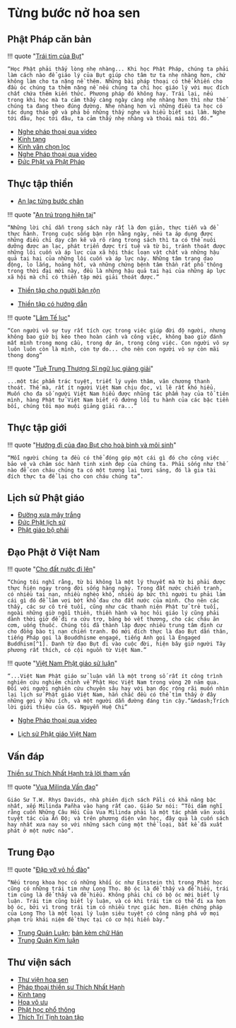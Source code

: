 # Từng bước nở hoa sen

## Phật Pháp căn bản

!!! quote "[Trái tim của Bụt](https://langmai.org/tang-kinh-cac/vien-sach/giang-kinh/trai-tim-cua-but/)"

    “Học Phật phải thấy lòng nhẹ nhàng... Khi học Phật Pháp, chúng ta phải làm cách nào để giáo lý của Bụt giúp cho tâm tư ta nhẹ nhàng hơn, chứ không làm cho ta nặng nề thêm. Những bài pháp thoại có thể khiến cho đầu óc chúng ta thêm nặng nề nếu chúng ta chỉ học giáo lý với mục đích chất chứa thêm kiến thức. Phương pháp đó không hay. Trái lại, nếu trong khi học mà ta cảm thấy càng ngày càng nhẹ nhàng hơn thì như thế chúng ta đang theo đúng đường. Nhẹ nhàng hơn vì những điều ta học có tác dụng tháo gỡ và phá bỏ những thấy nghe và hiểu biết sai lầm. Nghe tới đâu, học tới đâu, ta cảm thấy nhẹ nhàng và thoải mái tới đó.”

- [Nghe pháp thoại qua video](https://www.youtube.com/watch?v=_f_X9Jg5HCE&list=PLMG8i-w8rYWnLFnsnEkmx4pbhRdd5BK1O)
- [Kinh tạng](https://suttacentral.net/pitaka/sutta?lang=vi)
- [Kinh văn chọn lọc](https://langmai.org/tang-kinh-cac/kinh-van/)
- [Nghe Pháp thoại qua video](https://langmai.org/thien-duong/nghe-phap-thoai/nghe-phap-thoai-hinh-mp4/ts-thich-nhat-hanh/phap-thoai-bo/cong-phu-no-doa-sen-ngan-canh/)
- [Đức Phật và Phật Pháp](https://thuvienhoasen.org/p21a3842/duc-phat-va-phat-phap)

## Thực tập thiền

- [An lạc từng bước chân](https://langmai.org/tang-kinh-cac/vien-sach/thien-tap/an-lac-tung-buoc-chan/phan-iii-an-lac-tung-buoc-chan/)

!!! quote "[An trú trong hiện tại](https://langmai.org/tang-kinh-cac/vien-sach/thien-tap/an-tru-trong-hien-tai/thien-hanh/)"

    “Những lời chỉ dẫn trong sách này rất là đơn giản, thực tiễn và để thực hành. Trong cuộc sống bận rộn hằng ngày, nếu ta áp dụng được những điều chỉ dạy cặn kẽ và rõ ràng trong sách thì ta có thể nuôi dưỡng được an lạc, phát triển được trí tuệ và từ bi, tránh thoát được những lôi cuốn và áp lực của xã hội thác loạn vật chất và những hậu quả tai hại của những lôi cuốn và áp lực này. Những tâm trạng dao động, lo lắng, hoảng hốt, và những chứng bệnh tâm thần rất phổ thông trong thời đại mới này, đều là những hậu quả tai hại của những áp lực xã hội mà chỉ có thiền tập mới giải thoát được.”

- [Thiền tập cho người bận rộn](https://langmai.org/thien-duong/thien-tap-cho-nguoi-ban-ron/)

- [Thiền tập có hướng dẫn](https://langmai.org/thien-duong/sen-bup-tung-canh-he/thien-tap-co-huong-dan/)

!!! quote "[Lâm Tế lục](https://langmai.org/tang-kinh-cac/vien-sach/giang-kinh/nguoi-vo-su/)"

    “Con người vô sự tuy rất tích cực trong việc giúp đời độ người, nhưng không bao giờ bị kéo theo hoàn cảnh và công việc, không bao giờ đánh mất mình trong mong cầu, trong dự án, trong công việc. Con người vô sự luôn luôn còn là mình, còn tự do... cho nên con người vô sự còn mãi thong dong”

!!! quote "[Tuệ Trung Thượng Sĩ ngữ lục giảng giải](https://thuvienhoasen.org/a22104/tue-trung-thuong-si-ngu-luc-dich-giai)"

    ...một tác phẩm trác tuyệt, triết lý uyên thâm, văn chương thanh thoát. Thế mà, rất ít người Việt Nam chịu đọc, vì lẽ rất khó hiểu. Muốn cho đa số người Việt Nam hiểu được nhũng tác phẩm hay của tổ tiên mình, hàng Phật tử Việt Nam biết rõ đường lối tu hành của các bậc tiền bối, chúng tôi mạo muội giảng giải ra...”

## Thực tập giới

!!! quote "[Hướng đi của đạo Bụt cho hoà bình và môi sinh](https://langmai.org/tang-kinh-cac/vien-sach/thien-tap/huong-di-cua-dao-phat-cho-hoa-binh-va-moi-sinh/)"

    “Mỗi người chúng ta đều có thể đóng góp một cái gì đó cho công việc bảo vệ và chăm sóc hành tinh xinh đẹp của chúng ta. Phải sống như thế nào để con cháu chúng ta có một tương lai tươi sáng, đó là gia tài đích thực ta để lại cho con cháu chúng ta”.

## Lịch sử Phật giáo

- [Đường xưa mây trắng](https://langmai.org/tang-kinh-cac/vien-sach/thien-tap/duong-xua-may-trang/)
- [Đức Phật lịch sử](https://thuvienhoasen.org/p53a8111/duc-phat-lich-su)
- [Phật giáo bộ phái](https://langmai.org/tang-kinh-cac/vien-sach/giang-kinh/nhung-con-duong-dua-ve-nui-thuu/chuong-1-dong-chay/)

## Đạo Phật ở Việt Nam

!!! quote "[Cho đất nước đi lên](https://langmai.org/tang-kinh-cac/vien-sach/giang-kinh/cho-dat-nuoc-di-len/phat-giao-viet-nam-ngay-nay-qua-cai-nhin-tuong-tuc-ngay-18.01.2005/)"

    “Chúng tôi nghĩ rằng, từ bi không là một lý thuyết mà từ bi phải được thực hiện ngay trong đời sống hàng ngày. Trong đất nước chiến tranh, có nhiều tai nạn, nhiều nghèo khổ, nhiều áp bức thì người tu phải làm cái gì đó để làm vơi bớt khổ đau cho đất nước của mình. Cho nên các thầy, các sư cô trẻ tuổi, cũng như các thanh niên Phật tử trẻ tuổi, ngoài những giờ ngồi thiền, thiền hành và học hỏi giáo lý cũng phải dành thời giờ để đi ra cứu trợ, băng bó vết thương, cho các cháu ăn cơm, uống thuốc. Chúng tôi đã thành lập được nhiều trung tâm định cư cho đồng bào tị nạn chiến tranh. Đó mới đích thực là đạo Bụt dấn thân, tiếng Pháp gọi là Bouddhisme engagé, tiếng Anh gọi là Engaged Buddhism[^1]. Danh từ đạo Bụt đi vào cuộc đời, hiện bây giờ người Tây phương rất thích, có cội nguồn từ Việt Nam.”

[^1]:

    Engaged Buddhism: xuất hiện lần đầu trong quyển Vietnam: Lotus in a Sea of Fire, bản tiếng Anh của Hoa Sen trong biển lửa

!!! quote "[Việt Nam Phật giáo sử luận](https://thuvienhoasen.org/p49a34061/viet-nam-phat-giao-su-luan-tron-bo)"

    “...Việt Nam Phật giáo sử luận vẫn là một trong số rất ít công trình nghiên cứu nghiêm chỉnh về Phật Học Việt Nam trong vòng 20 năm qua. Ðối với người nghiên cứu chuyên sâu hay với bạn đọc rộng rãi muốn nhìn lại lịch sử Phật giáo Việt Nam, hẳn chắc đều có thể tìm thấy ở đây những gợi ý hữu ích, và một người dẫn đường đáng tin cậy.”&mdash;Trích lời giới thiệu của GS. Nguyễn Huệ Chi”

- [Nghe Pháp thoại qua video](https://www.youtube.com/watch?v=hPRF4HB8XoI&list=PLMG8i-w8rYWncQgO8eHEpY19FgFiKJ18a)

- [Lịch sử Phật giáo Việt Nam](https://thuvienhoasen.org/p58a10641/lich-su-phat-giao-viet-nam-tien-si-le-manh-that) 


## Vấn đáp

[Thiền sư Thích Nhất Hạnh trả lời tham vấn](https://langmai.org/tham-van-duong/van-dap-voi-ts-thich-nhat-hanh/lam-sao-de-thiet-lap-lai-duc-tin-trong-cuoc-song/)

!!! quote "[Vua Milinda Vấn đạo](https://hoavouu.com/p16a6596/vua-milinda-van-dao)"

    Giáo Sư T.W. Rhys Davids, nhà phiên dịch sách Pāli có khả năng bậc nhất, xếp Milinda Pañha vào hạng rất cao. Giáo Sư nói: “Tôi dám nghĩ rằng cuốn Những Câu Hỏi Của Vua Milinda phải là một tác phẩm văn xuôi tuyệt tác của Ấn Độ; và trên phương diện văn học, đây quả là cuốn sách hay nhất xưa nay so với những sách cùng một thể loại, bất kể đã xuất phát ở một nước nào”.

## Trung Đạo

!!! quote "[Đập vỡ vỏ hồ đào](https://langmai.org/tang-kinh-cac/vien-sach/giang-kinh/dap-vo-vo-ho-dao/)"

    “Nếu trong khoa học có những khối óc như Einstein thì trong Phật học cũng có những trái tim như Long Thọ. Bộ óc là để thấy và để hiểu, trái tim cũng là để thấy và để hiểu. Không phải chỉ có bộ óc mới biết lý luận. Trái tim cũng biết lý luận, và có khi trái tim có thể đi xa hơn bộ óc, bởi vì trong trái tim có nhiều trực giác hơn. Biện chứng pháp của Long Thọ là một loại lý luận siêu tuyệt có công năng phá vỡ mọi phạm trù khái niệm để thực tại có cơ hội hiển bày.”

- [Trung Quán Luận](https://thuvienhoasen.org/a15695/trung-luan-madhyamaka-sastra); [bản kèm chữ Hán](https://thuvienhoasen.org/p19a3296/muc-luc)
- [Trung Quán Kim luận](https://thuvienhoasen.org/p19a2888/loi-gioi-thieu)

## Thư viện sách

- [Thư viện hoa sen](https://thuvienhoasen.org/a37877/thu-vien-luu-tru-sach-xua-phat-giao)
- [Pháp thoại thiền sư Thích Nhất Hạnh](https://langmai.org/thien-duong/nghe-phap-thoai/nghe-phap-thoai-hinh-mp4/ts-thich-nhat-hanh/phap-thoai-bo/)
- [Kinh tạng](https://suttacentral.net/pitaka/sutta?lang=vi)
- [Hoa vô ưu](https://hoavouu.com/)
- [Phật học phổ thông](https://thuvienhoasen.org/p43a40137/phat-hoc-pho-thong-tron-bo-3-tap-hoa-thuong-thich-thien-hoa-sach-ebook-pdf-)
- [Thích Trí Tịnh toàn tập](https://thuvienhoasen.org/p43a19043/5/tri-tinh-toan-tap)
